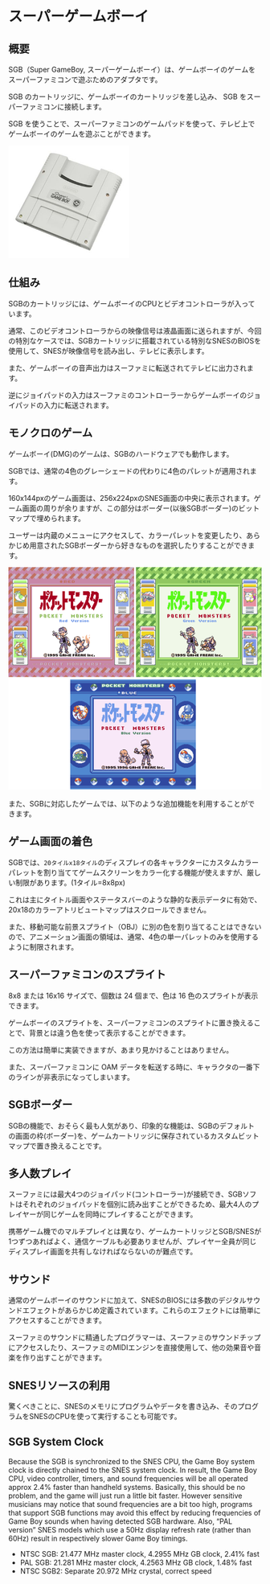 # スーパーゲームボーイ

## 概要

SGB（Super GameBoy, スーパーゲームボーイ）は、ゲームボーイのゲームをスーパーファミコンで遊ぶためのアダプタです。

SGB のカートリッジに、ゲームボーイのカートリッジを差し込み、 SGB をスーパーファミコンに接続します。

SGB を使うことで、スーパーファミコンのゲームパッドを使って、テレビ上でゲームボーイのゲームを遊ぶことができます。

<img src="../images/hardware_sgb.jpeg" width="240px" />

## 仕組み

SGBのカートリッジには、ゲームボーイのCPUとビデオコントローラが入っています。

通常、このビデオコントローラからの映像信号は液晶画面に送られますが、今回の特別なケースでは、SGBカートリッジに搭載されている特別なSNESのBIOSを使用して、SNESが映像信号を読み出し、テレビに表示します。

また、ゲームボーイの音声出力はスーファミに転送されてテレビに出力されます。

逆にジョイパッドの入力はスーファミのコントローラーからゲームボーイのジョイパッドの入力に転送されます。

## モノクロのゲーム

ゲームボーイ(DMG)のゲームは、SGBのハードウェアでも動作します。

SGBでは、通常の4色のグレーシェードの代わりに4色のパレットが適用されます。

160x144pxのゲーム画面は、256x224pxのSNES画面の中央に表示されます。ゲーム画面の周りが余りますが、この部分はボーダー(以後SGBボーダー)のビットマップで埋められます。

ユーザーは内蔵のメニューにアクセスして、カラーパレットを変更したり、あらかじめ用意されたSGBボーダーから好きなものを選択したりすることができます。

![](../images/sgb_border.png)

また、SGBに対応したゲームでは、以下のような追加機能を利用することができます。

## ゲーム画面の着色

SGBでは、`20タイルx18タイル`のディスプレイの各キャラクターにカスタムカラーパレットを割り当ててゲームスクリーンをカラー化する機能が使えますが、厳しい制限があります。(1タイル=8x8px)

これは主にタイトル画面やステータスバーのような静的な表示データに有効で、20x18のカラーアトリビュートマップはスクロールできません。

また、移動可能な前景スプライト（OBJ）に別の色を割り当てることはできないので、アニメーション画面の領域は、通常、4色の単一パレットのみを使用するように制限されます。

## スーパーファミコンのスプライト

8x8 または 16x16 サイズで、個数は 24 個まで、色は 16 色のスプライトが表示できます。

ゲームボーイのスプライトを、スーパーファミコンのスプライトに置き換えることで、背景とは違う色を使って表示することができます。

この方法は簡単に実装できますが、あまり見かけることはありません。

また、スーパーファミコンに OAM データを転送する時に、キャラクタの一番下のラインが非表示になってしまいます。

## SGBボーダー

SGBの機能で、おそらく最も人気があり、印象的な機能は、SGBのデフォルトの画面の枠(ボーダー)を、ゲームカートリッジに保存されているカスタムビットマップで置き換えることです。

## 多人数プレイ

スーファミには最大4つのジョイパッド(コントローラー)が接続でき、SGBソフトはそれぞれのジョイパッドを個別に読み出すことができるため、最大4人のプレイヤーが同じゲームを同時にプレイすることができます。

携帯ゲーム機でのマルチプレイとは異なり、ゲームカートリッジとSGB/SNESが1つずつあればよく、通信ケーブルも必要ありませんが、プレイヤー全員が同じディスプレイ画面を共有しなければならないのが難点です。

## サウンド

通常のゲームボーイのサウンドに加えて、SNESのBIOSには多数のデジタルサウンドエフェクトがあらかじめ定義されています。これらのエフェクトには簡単にアクセスすることができます。

スーファミのサウンドに精通したプログラマーは、スーファミのサウンドチップにアクセスしたり、スーファミのMIDIエンジンを直接使用して、他の効果音や音楽を作り出すことができます。

## SNESリソースの利用

驚くべきことに、SNESのメモリにプログラムやデータを書き込み、そのプログラムをSNESのCPUを使って実行することも可能です。

## SGB System Clock

Because the SGB is synchronized to the SNES CPU, the Game Boy system clock is directly chained to the SNES system clock. In result, the Game Boy CPU, video controller, timers, and sound frequencies will be all operated approx 2.4% faster than handheld systems. Basically, this should be no problem, and the game will just run a little bit faster. However sensitive musicians may notice that sound frequencies are a bit too high, programs that support SGB functions may avoid this effect by reducing frequencies of Game Boy sounds when having detected SGB hardware. Also, “PAL version” SNES models which use a 50Hz display refresh rate (rather than 60Hz) result in respectively slower Game Boy timings.

- NTSC SGB: 21.477 MHz master clock, 4.2955 MHz GB clock, 2.41% fast
- PAL SGB: 21.281 MHz master clock, 4.2563 MHz GB clock, 1.48% fast
- NTSC SGB2: Separate 20.972 MHz crystal, correct speed


